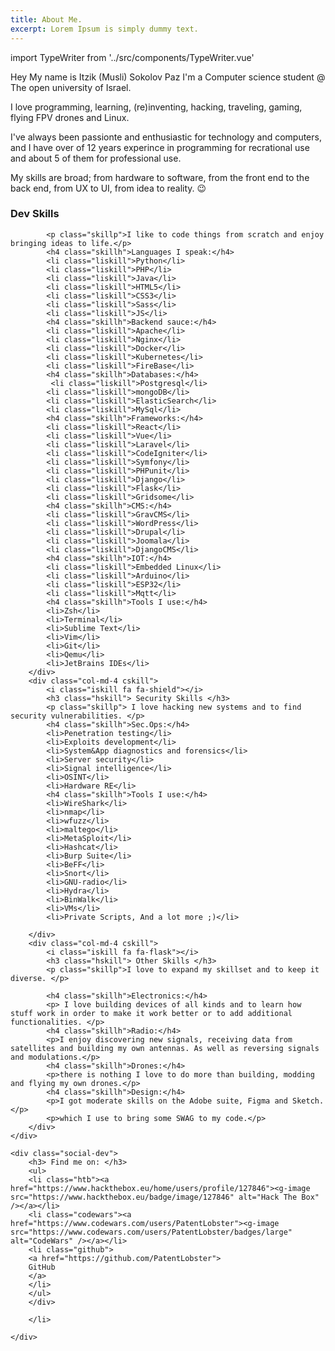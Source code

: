 ```yaml
---
title: About Me.
excerpt: Lorem Ipsum is simply dummy text.
---
```


import TypeWriter from '../src/components/TypeWriter.vue'
<TypeWriter />
<div class="box">
Hey My name is Itzik (Musli) Sokolov Paz I'm a Computer science student @ The open university of Israel.

I love programming, learning, (re)inventing, hacking, traveling, gaming, flying FPV drones and Linux.

I've always been passionte and enthusiastic for technology and computers, and I have over of 12 years experince in programming for recrational use and about 5 of them for professional use.

My skills are broad; from hardware to software, from the front end to the back end, from UX to UI, from idea to reality. 😉
</div>
<div class="container">
    <div class="row m-5 rskill">
        <div class="col-md-4 cskill">
            <i class="iskill fa fa-code"></i>
            <h3 class="hskill"> Dev Skills </h3>
            
            <p class="skillp">I like to code things from scratch and enjoy bringing ideas to life.</p>
            <h4 class="skillh">Languages I speak:</h4>
            <li class="liskill">Python</li>
            <li class="liskill">PHP</li>
            <li class="liskill">Java</li>
            <li class="liskill">HTML5</li>
            <li class="liskill">CSS3</li>
            <li class="liskill">Sass</li>
            <li class="liskill">JS</li>
            <h4 class="skillh">Backend sauce:</h4>
            <li class="liskill">Apache</li>
            <li class="liskill">Nginx</li>
            <li class="liskill">Docker</li>
            <li class="liskill">Kubernetes</li>
            <li class="liskill">FireBase</li>
            <h4 class="skillh">Databases:</h4>
             <li class="liskill">Postgresql</li>
            <li class="liskill">mongoDB</li>
            <li class="liskill">ElasticSearch</li>
            <li class="liskill">MySql</li>
            <h4 class="skillh">Frameworks:</h4>
			<li class="liskill">React</li>
            <li class="liskill">Vue</li>
            <li class="liskill">Laravel</li>
            <li class="liskill">CodeIgniter</li>
            <li class="liskill">Symfony</li>
            <li class="liskill">PHPunit</li>
            <li class="liskill">Django</li>
            <li class="liskill">Flask</li>
            <li class="liskill">Gridsome</li>
            <h4 class="skillh">CMS:</h4>
            <li class="liskill">GravCMS</li>
            <li class="liskill">WordPress</li>
            <li class="liskill">Drupal</li>
            <li class="liskill">Joomala</li>
            <li class="liskill">DjangoCMS</li>
            <h4 class="skillh">IOT:</h4>
            <li class="liskill">Embedded Linux</li>
            <li class="liskill">Arduino</li>
            <li class="liskill">ESP32</li>
            <li class="liskill">Mqtt</li>
            <h4 class="skillh">Tools I use:</h4>
            <li>Zsh</li>
            <li>Terminal</li>
            <li>Sublime Text</li>
            <li>Vim</li>
            <li>Git</li>
            <li>Qemu</li>
            <li>JetBrains IDEs</li>
        </div>
		<div class="col-md-4 cskill">
        	<i class="iskill fa fa-shield"></i>
            <h3 class="hskill"> Security Skills </h3>
            <p class="skillp"> I love hacking new systems and to find security vulnerabilities. </p>
            <h4 class="skillh">Sec.Ops:</h4>
            <li>Penetration testing</li>
            <li>Exploits development</li>
            <li>System&App diagnostics and forensics</li>
            <li>Server security</li>
            <li>Signal intelligence</li>
            <li>OSINT</li>
            <li>Hardware RE</li>
            <h4 class="skillh">Tools I use:</h4>
            <li>WireShark</li>
            <li>nmap</li>
            <li>wfuzz</li>
            <li>maltego</li>
            <li>MetaSploit</li>
            <li>Hashcat</li>
            <li>Burp Suite</li>
            <li>BeFF</li>
            <li>Snort</li>
            <li>GNU-radio</li>
            <li>Hydra</li>
            <li>BinWalk</li>
            <li>VMs</li>
            <li>Private Scripts, And a lot more ;)</li>
            
        </div>
        <div class="col-md-4 cskill">
        	<i class="iskill fa fa-flask"></i>
            <h3 class="hskill"> Other Skills </h3>
            <p class="skillp">I love to expand my skillset and to keep it diverse. </p>
            
            <h4 class="skillh">Electronics:</h4>
            <p> I love building devices of all kinds and to learn how stuff work in order to make it work better or to add additional functionalities. </p>
            <h4 class="skillh">Radio:</h4>
            <p>I enjoy discovering new signals, receiving data from satellites and building my own antennas. As well as reversing signals and modulations.</p>
            <h4 class="skillh">Drones:</h4>
            <p>there is nothing I love to do more than building, modding and flying my own drones.</p>
            <h4 class="skillh">Design:</h4>
            <p>I got moderate skills on the Adobe suite, Figma and Sketch.</p>
            <p>which I use to bring some SWAG to my code.</p>
        </div>
    </div>
    
    <div class="social-dev">
        <h3> Find me on: </h3>
        <ul>
        <li class="htb"><a href="https://www.hackthebox.eu/home/users/profile/127846"><g-image src="https://www.hackthebox.eu/badge/image/127846" alt="Hack The Box" /></a></li>
        <li class="codewars"><a href="https://www.codewars.com/users/PatentLobster"><g-image src="https://www.codewars.com/users/PatentLobster/badges/large" alt="CodeWars" /></a></li>
        <li class="github">
        <a href="https://github.com/PatentLobster">
        GitHub 
        </a>
        </li>
        </ul>
        </div>
        
        </li>
    
    </div>
    
</div>



